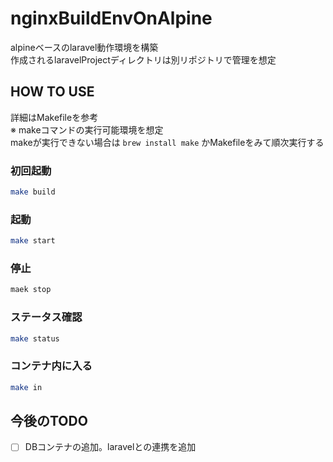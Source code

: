 # nginxBuildEnvOnAlpine
alpineベースのlaravel動作環境を構築  
作成されるlaravelProjectディレクトリは別リポジトリで管理を想定

## HOW TO USE
詳細はMakefileを参考  
※ makeコマンドの実行可能環境を想定  
makeが実行できない場合は `brew install make` かMakefileをみて順次実行する

### 初回起動
``` bash
make build
```
### 起動
``` bash
make start
```
### 停止

``` bash
maek stop
```
### ステータス確認
``` bash
make status
```
### コンテナ内に入る
``` bash
make in
```

## 今後のTODO
- [ ] DBコンテナの追加。laravelとの連携を追加
